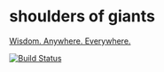 # shoulders of giants
[Wisdom. Anywhere. Everywhere.](http://shoulders-of-giants.herokuapp.com/)

[![Build Status](https://travis-ci.org/ericmdantas/shoulders_of_giants.svg?branch=master)](https://travis-ci.org/ericmdantas/shoulders_of_giants)
